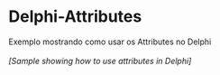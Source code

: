 <html>
  <body>
    <h1>Delphi-Attributes</h1>
Exemplo mostrando como usar os Attributes no Delphi 
    <br /><br />
    <i>[Sample showing how to use attributes in Delphi]</i>
  </body>
  </html>
